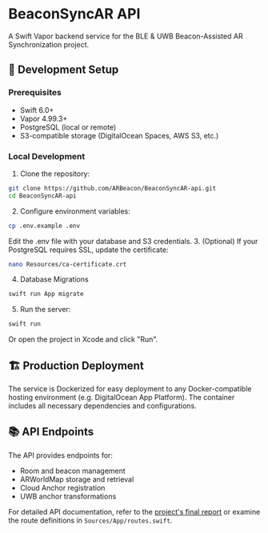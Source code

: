 # BeaconSyncAR API
A Swift Vapor backend service for the BLE & UWB Beacon-Assisted AR Synchronization project.

## 🚀 Development Setup

### Prerequisites
- Swift 6.0+
- Vapor 4.99.3+
- PostgreSQL (local or remote)
- S3-compatible storage (DigitalOcean Spaces, AWS S3, etc.)

### Local Development

1. Clone the repository:
```bash
git clone https://github.com/ARBeacon/BeaconSyncAR-api.git
cd BeaconSyncAR-api
```
2. Configure environment variables:
```bash
cp .env.example .env
```
Edit the .env file with your database and S3 credentials.
3. (Optional) If your PostgreSQL requires SSL, update the certificate:
```bash
nano Resources/ca-certificate.crt
```
4. Database Migrations
```bash
swift run App migrate
```
5. Run the server:
```bash
swift run
```
Or open the project in Xcode and click "Run".

## 🏗 Production Deployment
The service is Dockerized for easy deployment to any Docker-compatible hosting environment (e.g. DigitalOcean App Platform). The container includes all necessary dependencies and configurations.

## 📚 API Endpoints
The API provides endpoints for:
- Room and beacon management
- ARWorldMap storage and retrieval
- Cloud Anchor registration
- UWB anchor transformations

For detailed API documentation, refer to the [project's final report](https://github.com/ARBeacon/Docs/blob/main/Reports/Final%20Report.pdf) or examine the route definitions in `Sources/App/routes.swift`.

